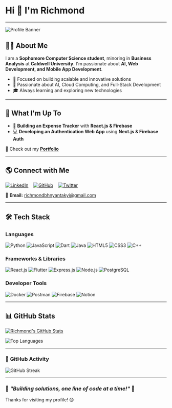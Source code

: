 # Hi 👋 I'm **Richmond**

---

![Profile Banner](https://source.unsplash.com/1600x400/?technology,coding)

## 🧑‍💻 **About Me**

I am a **Sophomore Computer Science student**, minoring in **Business Analysis** at **Caldwell University**. I'm passionate about **AI, Web Development, and Mobile App Development**.

- 🎯 Focused on building scalable and innovative solutions
- 🚀 Passionate about AI, Cloud Computing, and Full-Stack Development
- 🎓 Always learning and exploring new technologies

---

## 🚀 **What I'm Up To**
- 🌱 **Building an Expense Tracker** with **React.js & Firebase**
- 💻 **Developing an Authentication Web App** using **Next.js & Firebase Auth**

🔗 Check out my **[Portfolio](your-portfolio-link)**

---

## 🌎 **Connect with Me**
[![LinkedIn](https://img.shields.io/badge/LinkedIn-Connect-blue?style=for-the-badge&logo=linkedin)](your-linkedin-link)
&nbsp;&nbsp;
[![GitHub](https://img.shields.io/badge/GitHub-Follow-black?style=for-the-badge&logo=github)](https://github.com/richmond003)
&nbsp;&nbsp;
[![Twitter](https://img.shields.io/badge/Twitter-Follow-blue?style=for-the-badge&logo=twitter)](your-twitter-link)

📧 **Email:** [richmondbhnyantakyi@gmail.com](mailto:richmondbhnyantakyi@gmail.com)

---

## 🛠️ **Tech Stack**

### **Languages**
![Python](https://skillicons.dev/icons?i=python)
![JavaScript](https://skillicons.dev/icons?i=javascript)
![Dart](https://skillicons.dev/icons?i=dart)
![Java](https://skillicons.dev/icons?i=java)
![HTML5](https://skillicons.dev/icons?i=html)
![CSS3](https://skillicons.dev/icons?i=css)
![C++](https://skillicons.dev/icons?i=cpp)

### **Frameworks & Libraries**
![React.js](https://skillicons.dev/icons?i=react)
![Flutter](https://skillicons.dev/icons?i=flutter)
![Express.js](https://skillicons.dev/icons?i=express)
![Node.js](https://skillicons.dev/icons?i=nodejs)
![PostgreSQL](https://skillicons.dev/icons?i=postgres)

### **Developer Tools**
![Docker](https://skillicons.dev/icons?i=docker)
![Postman](https://skillicons.dev/icons?i=postman)
![Firebase](https://skillicons.dev/icons?i=firebase)
![Notion](https://skillicons.dev/icons?i=notion)

---

## 📊 **GitHub Stats**
<!-- ![Richmond's GitHub Stats](https://github-readme-stats.vercel.app/api?username=richmond003&show_icons=true&theme=radical)  -->
[![Richmond's GitHub Stats](https://github-readme-stats.vercel.app/api?username=richmond003&show_icons=true&theme=radical&rank_icon=github&border_radius=15)](https://github.com/anuraghazra/github-readme-stats)

![Top Languages](https://github-readme-stats.vercel.app/api/top-langs/?username=richmond003&layout=compact&theme=radical)

---

### 🎨 **GitHub Activity**
![GitHub Streak](https://github-readme-streak-stats.herokuapp.com/?user=richmond003&theme=radical)

---

### 🚀 *"Building solutions, one line of code at a time!"* 🚀

Thanks for visiting my profile! 😊

